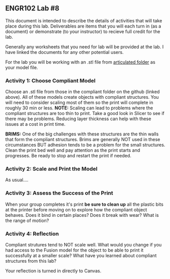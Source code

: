 ## ENGR102 Lab #8

This document is intended to describe the details of activities that will take place during this lab. Deliverables are items that you will each turn in (as a document) or demonstrate (to your instructor) to recieve full credit for the lab.

Generally any worksheets that you need for lab will be provided at the lab. I have linked the documents for any other potential users.

For the lab you will be working with an .stl file from [articulated folder](https://github.com/smithrockmaker/ENGR102/blob/main/3DPrinters/stlFiles/compliant/) as your model file.

### Activity 1: Choose Compliant Model

Choose an .stl file from those in the compliant folder on the github (linked above). All of these models create objects with compliant structures. You will need to consider scaling most of them so the print will complete in roughly 30 min or less. **NOTE:** Scaling can lead to problems where the compliant structures are too thin to print. Take a good look in Slicer to see if there may be problems. Reducing layer thickness can help with these issues at a cost in print time.

**BRIMS:** One of the big challenges with these structures are the thin walls that form the compliant structures. Brims are generally NOT used in these circumstances BUT adhesion tends to be a problem for the small structures. Clean the print bed well and pay attention as the print starts and progresses. Be ready to stop and restart the print if needed.


### Activity 2: Scale and Print the Model

As usual....

### Activity 3: Assess the Success of the Print

When your group completes it's print **be sure to clean up** all the plastic bits at the printer before moving on to explore how the compliant object behaves. Does it bind in certain places? Does it break with wear? What is the range of motion?

### Activity 4: Reflection

Compliant strutures tend to NOT scale well. What would you change if you had access to the Fusion model for the object to be able to print it successfully at a smaller scale? What have you learned about compliant structures from this lab?

Your reflection is turned in directly to Canvas.